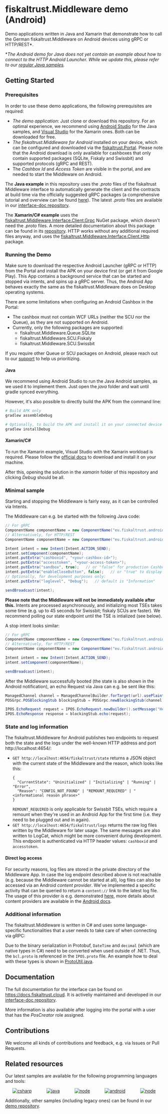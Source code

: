 # fiskaltrust.Middleware demo (Android)
Demo applications written in Java and Xamarin that demonstrate how to call the German fiskaltrust.Middleware on Android devices using gRPC or HTTP/REST*.

*_The Android demo for Java does not yet contain an example about how to connect to the HTTP Android Launcher. While we update this, please refer to our [regular Java samples](https://github.com/fiskaltrust/middleware-demo-java)._

## Getting Started

### Prerequisites
In order to use these demo applications, the following prerequisites are required:
- *The demo application*: Just clone or download this repository. For an optimal experience, we recommend using [Android Studio](https://developer.android.com/studio) for the Java samples, and [Visual Studio](https://visualstudio.microsoft.com/) for the Xamarin ones. Both can be downloaded for free.
- *The fiskaltrust.Middleware for Android* installed on your device, which can be configured and downloaded via the [fiskaltrust.Portal](https://portal-sandbox.fiskaltrust.de). Please note that the Android download is only available for cashboxes that only contain supported packages (SQLite, Fiskaly and Swissbit) and supported protocols (gRPC and REST).
- The *Cashbox Id* and *Access Token* are visible in the portal, and are needed to start the Middleware on Android.

The **Java example** in this repository uses the _.proto_ files of the fiskaltrust Middleware interface to automatically generate the client and the contracts at build time via the officially suggested gRPC packages (a comprehensive tutorial and overview can be found [here](https://grpc.io/docs/tutorials/basic/java/)). The latest _.proto_ files are available in our [interface-doc repository](https://github.com/fiskaltrust/interface-doc/tree/master/dist/protos).

The **Xamarin/C# example** uses the [fiskaltrust.Middleware.Interface.Client.Grpc](https://www.nuget.org/packages/fiskaltrust.Middleware.Interface.Client.Grpc/) NuGet package, which doesn't need the _.proto_ files. A more detailed documentation about this package can be found in its [repository](https://github.com/fiskaltrust/middleware-interface-dotnet). HTTP works without any additional required files anyway, and uses the [fiskaltrust.Middleware.Interface.Client.Http](https://www.nuget.org/packages/fiskaltrust.Middleware.Interface.Client.Http/) package.

### Running the Demo
Make sure to download the respective Android Launcher (gRPC or HTTP) from the Portal and install the APK on your device first (or get it from Google Play). This App contains a background service that can be started and stopped via intents, and spins up a gRPC server. Thus, the Android App behaves exactly the same as the fiskaltrust.Middleware does on Desktop operating systems.

There are some limitations when configuring an Android Cashbox in the Portal:
- The cashbox must not contain WCF URLs (neither the SCU nor the Queue), as they are not supported on Android.
- Currently, only the following packages are supported:
  - fiskaltrust.Middleware.Queue.SQLite
  - fiskaltrust.Middleware.SCU.Fiskaly
  - fiskaltrust.Middleware.SCU.Swissbit

If you require other Queue or SCU packages on Android, please reach out to our [support](support@fiskaltrust.de) to help us prioritizing.

#### Java
We recommend using Android Studio to run the Java Android samples, as we used it to implement them. Just open the _java_ folder and wait until gradle synced everything.

However, it's also possible to directly build the APK from the command line:
```sh
# Build APK only
gradlew assembleDebug

# Optionally, to build the APK and install it on your connected device automatically:
gradlew installDebug
```

#### Xamarin/C#
To run the Xamarin example, Visual Studio with the Xamarin workload is required. Please follow the [official docs](https://docs.microsoft.com/en-us/xamarin/?view=vs-2019) to download and install it on your machine. 

After this, opening the solution in the _xamarin_ folder of this repository and clicking _Debug_ should be all.

### Minimal sample
Starting and stopping the Middleware is fairly easy, as it can be controlled via Intents. 

The Middleware can e.g. be started with the following Java code:
```java
// For gRPC
ComponentName componentName = new ComponentName("eu.fiskaltrust.androidlauncher.grpc", "eu.fiskaltrust.androidlauncher.grpc.Start");
// Alternatively, for HTTP/REST
ComponentName componentName = new ComponentName("eu.fiskaltrust.androidlauncher.http", "eu.fiskaltrust.androidlauncher.http.Start");

Intent intent = new Intent(Intent.ACTION_SEND);
intent.setComponent(componentName);
intent.putExtra("cashboxid", "<your-cashbox-id>");
intent.putExtra("accesstoken", "<your-access-token>");
intent.putExtra("sandbox", true);   // or "false" for production Cashboxes
intent.putExtra("enableCloseButton", false);   // or "true" to display a close button in the notification
// Optionally, for development purposes only:
intent.putExtra("loglevel", "Debug");   // default is "Information"

sendBroadcast(intent);
```

**Please note that the Middleware will not be immediately available after this.** Intents are processed asynchronously, and initializing most TSEs takes some time (e.g. up to 45 seconds for Swissbit; fiskaly SCUs are faster). We recommend polling our state endpoint until the TSE is intialized (see below).

A stop intent looks similar:

```java
// For gRPC
ComponentName componentName = new ComponentName("eu.fiskaltrust.androidlauncher.grpc", "eu.fiskaltrust.androidlauncher.grpc.Stop");
// Alternatively, for HTTP/REST
ComponentName componentName = new ComponentName("eu.fiskaltrust.androidlauncher.http", "eu.fiskaltrust.androidlauncher.http.Stop");

Intent intent = new Intent(Intent.ACTION_SEND);
intent.setComponent(componentName);

sendBroadcast(intent);
```

After the Middleware successfully booted (the state is also shown in the Android notification), an echo Request via Java can e.g. be sent like this:
```java
ManagedChannel channel = ManagedChannelBuilder.forTarget(url).usePlaintext().build();
POSGrpc.POSBlockingStub blockingStub = POSGrpc.newBlockingStub(channel);

IPOS.EchoRequest request = IPOS.EchoRequest.newBuilder().setMessage("Hello Android!").build();
IPOS.EchoResponse response = blockingStub.echo(request);
```

### State and log information
The fiskaltrust.Middleware for Android publishes two endpoints to request both the state and the logs under the well-known HTTP address and port http://localhost:4654/:
- `GET http://localhost:4654/fiskaltrust/state` returns a JSON object with the current state of the Middleware and the reason, which looks like this:
   ```
   {
     "CurrentState": "Uninitialized" | "Initializing" | "Running" | "Error",
     "Reason": "CONFIG_NOT_FOUND" | "REMOUNT_REQUIRED" | "<informational reason phrase>"
   }
   ```
   `REMOUNT_REQUIRED` is only applicable for Swissbit TSEs, which require a remount when they're used in an Android App for the first time (i.e. they need to be plugged out and in again).
- `GET http://localhost:4654/fiskaltrust/logs` returns the raw log files written by the Middleware for later usage. The same messages are also written to LogCat, which might be more convenient during development. This endpoint is authenticated via HTTP header values: `cashboxid` and `accesstoken`.

#### Direct log access
For security reasons, log files are stored in the private directory of the Middleware App. In case the log endpoint described above is not reachable (e.g. because the Middleware cannot be started at all), log files can also be accessed via an Android _content provider_. We've implemented a specific activity that can be queried to return a `content://` link to the latest log file. The usage of this provider is e.g. demonstrated [here](xamarin/MainActivity.cs#L206), more details about content providers are available in the [Android docs](https://developer.android.com/reference/androidx/core/content/FileProvider).

### Additional information
The fiskaltrust.Middleware is written in C# and uses some language-specific functionalities that a user needs to take care of when connecting via gRPC:

Due to the binary serialization in Protobuf, `DateTime` and `decimal` (which are native types in C#) need to be converted when used outside of .NET. Thus, the `bcl.proto` is referenced in the `IPOS.proto` file. An example how to deal with these types is shown in [ProtoUtil.java](java/app/src/main/java/eu/fiskaltrust/middleware/util/ProtoUtil.java).

## Documentation
The full documentation for the interface can be found on https://docs.fiskaltrust.cloud. It is activeliy maintained and developed in our [interface-doc repository](https://github.com/fiskaltrust/interface-doc). 

More information is also available after logging into the portal with a user that has the _PosCreator_ role assigned.

## Contributions
We welcome all kinds of contributions and feedback, e.g. via Issues or Pull Requests. 

## Related resources
Our latest samples are available for the following programming languages and tools:
<p align="center">
  <a href="https://github.com/fiskaltrust/middleware-demo-dotnet"><img src="https://upload.wikimedia.org/wikipedia/commons/thumb/0/0d/C_Sharp_wordmark.svg/100px-C_Sharp_wordmark.svg.png" alt="csharp"></a>&nbsp;&nbsp;&nbsp;&nbsp;&nbsp;&nbsp;&nbsp;&nbsp;&nbsp;&nbsp;&nbsp;
  <a href="https://github.com/fiskaltrust/middleware-demo-java"><img src="https://upload.wikimedia.org/wikiversity/de/thumb/b/b8/Java_cup.svg/100px-Java_cup.svg.png" alt="java"></a>&nbsp;&nbsp;&nbsp;&nbsp;&nbsp;&nbsp;&nbsp;&nbsp;&nbsp;&nbsp;&nbsp;
  <a href="https://github.com/fiskaltrust/middleware-demo-node"><img src="https://upload.wikimedia.org/wikipedia/commons/thumb/d/d9/Node.js_logo.svg/100px-Node.js_logo.svg.png" alt="node"></a>&nbsp;&nbsp;&nbsp;&nbsp;&nbsp;&nbsp;&nbsp;&nbsp;&nbsp;&nbsp;&nbsp;
  <a href="https://github.com/fiskaltrust/middleware-demo-android"><img src="https://upload.wikimedia.org/wikipedia/commons/thumb/d/d7/Android_robot.svg/100px-Android_robot.svg.png" alt="android"></a>&nbsp;&nbsp;&nbsp;&nbsp;&nbsp;&nbsp;&nbsp;&nbsp;&nbsp;&nbsp;&nbsp;
  <a href="https://github.com/fiskaltrust/middleware-demo-postman"><img src="https://avatars3.githubusercontent.com/u/10251060?s=100&v=4" alt="node"></a>
</p>

Additionally, other samples (including legacy ones) can be found in our [demo repository](https://github.com/fiskaltrust/demo).
